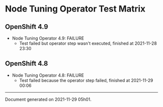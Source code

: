 
Node Tuning Operator Test Matrix
================================

OpenShift 4.9
-------------


* Node Tuning Operator 4.9: FAILURE
  - Test failed but operator step wasn't executed, finished at 2021-11-28 23:30

OpenShift 4.8
-------------


* Node Tuning Operator 4.8: FAILURE
  - Test failed because the operator step failed, finished at 2021-11-29 00:06

---
Document generated on 2021-11-29 05h01.

